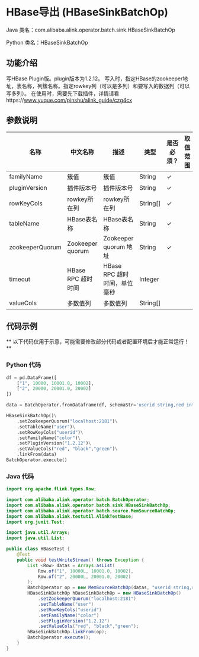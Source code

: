 # HBase导出 (HBaseSinkBatchOp)
Java 类名：com.alibaba.alink.operator.batch.sink.HBaseSinkBatchOp

Python 类名：HBaseSinkBatchOp


## 功能介绍
写HBase Plugin版。plugin版本为1.2.12。
写入时，指定HBase的zookeeper地址，表名称，列簇名称。指定rowkey列（可以是多列）和要写入的数据列（可以写多列）。
在使用时，需要先下载插件，详情请看https://www.yuque.com/pinshu/alink_guide/czg4cx

## 参数说明

| 名称 | 中文名称 | 描述 | 类型 | 是否必须？ | 取值范围 | 默认值 |
| --- | --- | --- | --- | --- | --- | --- |
| familyName | 簇值 | 簇值 | String | ✓ |  |  |
| pluginVersion | 插件版本号 | 插件版本号 | String | ✓ |  |  |
| rowKeyCols | rowkey所在列 | rowkey所在列 | String[] | ✓ |  |  |
| tableName | HBase表名称 | HBase表名称 | String | ✓ |  |  |
| zookeeperQuorum | Zookeeper quorum | Zookeeper quorum 地址 | String | ✓ |  |  |
| timeout | HBase RPC 超时时间 | HBase RPC 超时时间，单位毫秒 | Integer |  |  | 1000 |
| valueCols | 多数值列 | 多数值列 | String[] |  |  | null |


## 代码示例

** 以下代码仅用于示意，可能需要修改部分代码或者配置环境后才能正常运行！**

### Python 代码
```python
df = pd.DataFrame([
    ["1", 10000, 10001.0, 10002],
    ["2", 20000, 20001.0, 20002]
])

data = BatchOperator.fromDataframe(df, schemaStr='userid string,red int,black double,green int')

HBaseSinkBatchOp()\
    .setZookeeperQuorum("localhost:2181")\
    .setTableName("user")\
    .setRowKeyCols("userid")\
    .setFamilyName("color")\
    .setPluginVersion("1.2.12")\
    .setValueCols("red", "black","green")\
    .linkFrom(data)
BatchOperator.execute()
```
### Java 代码
```java
import org.apache.flink.types.Row;

import com.alibaba.alink.operator.batch.BatchOperator;
import com.alibaba.alink.operator.batch.sink.HBaseSinkBatchOp;
import com.alibaba.alink.operator.batch.source.MemSourceBatchOp;
import com.alibaba.alink.testutil.AlinkTestBase;
import org.junit.Test;

import java.util.Arrays;
import java.util.List;

public class HBaseTest {
	@Test
	public void testWriteStream() throws Exception {
		List <Row> datas = Arrays.asList(
			Row.of("1", 10000L, 10001.0, 10002),
			Row.of("2", 20000L, 20001.0, 20002)
		);
		BatchOperator op = new MemSourceBatchOp(datas, "userid string,red long,black double,green int");
		HBaseSinkBatchOp hBaseSinkBatchOp = new HBaseSinkBatchOp()
			.setZookeeperQuorum("localhost:2181")
			.setTableName("user")
			.setRowKeyCols("userid")
			.setFamilyName("color")
			.setPluginVersion("1.2.12")
			.setValueCols("red", "black","green");
		hBaseSinkBatchOp.linkFrom(op);
		BatchOperator.execute();
	}
}
```
